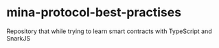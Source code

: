 # mina-protocol-best-practises
Repository that while trying to learn smart contracts with TypeScript and SnarkJS
